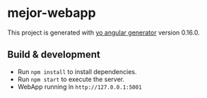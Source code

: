# mejor-webapp

This project is generated with [yo angular generator](https://github.com/yeoman/generator-angular)
version 0.16.0.

## Build & development

* Run `npm install` to install dependencies.
* Run `npm start` to execute the server.
* WebApp running in `http://127.0.0.1:5001`

